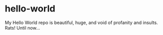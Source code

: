# hello-world
My Hello World repo is beautiful, huge, and void of profanity and insults. Rats! Until now...
